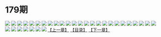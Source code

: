 # 179期
![](https://mao.mhtupian.com/uploads/img/7563/97691/001.jpg)
![](https://mao.mhtupian.com/uploads/img/7563/97691/002.jpg)
![](https://mao.mhtupian.com/uploads/img/7563/97691/003.jpg)
![](https://mao.mhtupian.com/uploads/img/7563/97691/004.jpg)
![](https://mao.mhtupian.com/uploads/img/7563/97691/005.jpg)
![](https://mao.mhtupian.com/uploads/img/7563/97691/006.jpg)
![](https://mao.mhtupian.com/uploads/img/7563/97691/007.jpg)
![](https://mao.mhtupian.com/uploads/img/7563/97691/008.jpg)
![](https://mao.mhtupian.com/uploads/img/7563/97691/009.jpg)
![](https://mao.mhtupian.com/uploads/img/7563/97691/010.jpg)
![](https://mao.mhtupian.com/uploads/img/7563/97691/011.jpg)
![](https://mao.mhtupian.com/uploads/img/7563/97691/012.jpg)
![](https://mao.mhtupian.com/uploads/img/7563/97691/013.jpg)
![](https://mao.mhtupian.com/uploads/img/7563/97691/014.jpg)
![](https://mao.mhtupian.com/uploads/img/7563/97691/015.jpg)
![](https://mao.mhtupian.com/uploads/img/7563/97691/016.jpg)
![](https://mao.mhtupian.com/uploads/img/7563/97691/017.jpg)
![](https://mao.mhtupian.com/uploads/img/7563/97691/018.jpg)
![](https://mao.mhtupian.com/uploads/img/7563/97691/019.jpg)
![](https://mao.mhtupian.com/uploads/img/7563/97691/020.jpg)
![](https://mao.mhtupian.com/uploads/img/7563/97691/021.jpg)
![](https://mao.mhtupian.com/uploads/img/7563/97691/022.jpg)
![](https://mao.mhtupian.com/uploads/img/7563/97691/023.jpg)
![](https://mao.mhtupian.com/uploads/img/7563/97691/024.jpg)
![](https://mao.mhtupian.com/uploads/img/7563/97691/025.jpg)
![](https://mao.mhtupian.com/uploads/img/7563/97691/026.jpg)
![](https://mao.mhtupian.com/uploads/img/7563/97691/027.jpg)
![](https://mao.mhtupian.com/uploads/img/7563/97691/028.jpg)
![](https://mao.mhtupian.com/uploads/img/7563/97691/029.jpg)
![](https://mao.mhtupian.com/uploads/img/7563/97691/030.jpg)
![](https://mao.mhtupian.com/uploads/img/7563/97691/031.jpg)
![](https://mao.mhtupian.com/uploads/img/7563/97691/032.jpg)
[【上一章】](./103.md)
[【目录】](./READMD.md)
[【下一章】](./105.md)
